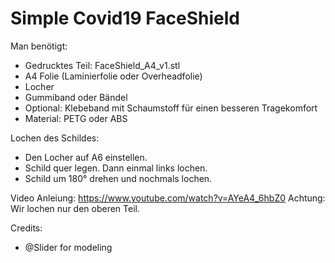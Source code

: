
# Simple Covid19 FaceShield #

Man benötigt:
- Gedrucktes Teil: FaceShield_A4_v1.stl
- A4 Folie (Laminierfolie oder Overheadfolie)
- Locher
- Gummiband oder Bändel
- Optional: Klebeband mit Schaumstoff für einen besseren Tragekomfort
- Material: PETG oder ABS

Lochen des Schildes:
- Den Locher auf A6 einstellen. 
- Schild quer legen. Dann einmal links lochen. 
- Schild um 180° drehen und nochmals lochen.

Video Anleiung: https://www.youtube.com/watch?v=AYeA4_6hbZ0
Achtung: Wir lochen nur den oberen Teil. 

Credits:
- @Slider for modeling  
